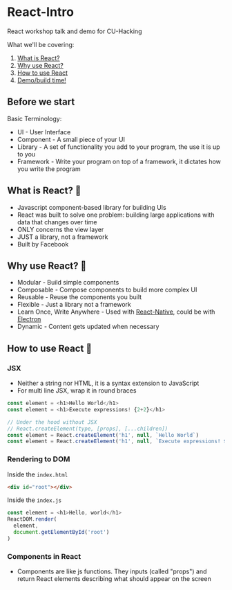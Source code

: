 # React-Intro
React workshop talk and demo for CU-Hacking 

What we'll be covering:

1. [What is React?](#what-is-react-)
1. [Why use React?](#why-use-react-)
1. [How to use React](#how-to-use-react-)
1. [Demo/build time!](#demo)

## Before we start
Basic Terminology:
- UI - User Interface
- Component - A small piece of your UI
- Library - A set of functionality you add to your program, the use it is up to you
- Framework - Write your program on top of a framework, it dictates how you write the program

## What is React? 🤔
- Javascript component-based library for building UIs
- React was built to solve one problem: building large applications with data that changes over time
- ONLY concerns the view layer
- JUST a library, not a framework
- Built by Facebook

## Why use React? 🤷
- Modular - Build simple components
- Composable - Compose components to build more complex UI
- Reusable - Reuse the components you built
- Flexible - Just a library not a framework
- Learn Once, Write Anywhere - Used with [React-Native](https://github.com/facebook/react-native), could be with [Electron](https://github.com/electron/electron)
- Dynamic - Content gets updated when necessary

## How to use React 📘

### JSX
- Neither a string nor HTML, it is a syntax extension to JavaScript
- For multi line JSX, wrap it in round braces

```js
const element = <h1>Hello World</h1>
const element = <h1>Execute expressions! {2+2}</h1>

// Under the hood without JSX
// React.createElement(type, [props], [...children])
const element = React.createElement('h1', null, `Hello World`)
const element = React.createElement('h1', null, `Execute expressions! ${2+2}`)
```

### Rendering to DOM
Inside the `index.html`
```html
<div id="root"></div>
```

Inside the `index.js`
```js
const element = <h1>Hello, world</h1>
ReactDOM.render(
  element,
  document.getElementById('root')
)
```

### Components in React
- Components are like js functions. They inputs (called "props") and return React elements describing what should appear on the screen

